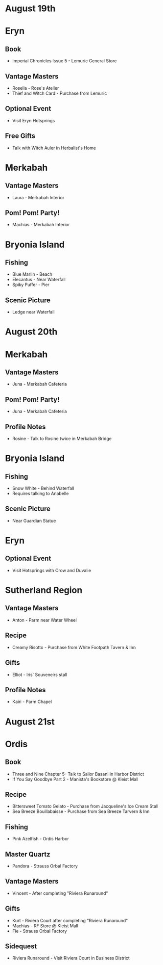 # August 19th
# Eryn
## Book
- Imperial Chronicles Issue 5 - Lemuric General Store
## Vantage Masters
- Roselia - Rose's Atelier
- Thief and Witch Card - Purchase from Lemuric
## Optional Event
- Visit Eryn Hotsprings
## Free Gifts
- Talk with Witch Auler in Herbalist's Home

# Merkabah
## Vantage Masters
- Laura - Merkabah Interior
## Pom! Pom! Party!
- Machias - Merkabah Interior

# Bryonia Island
## Fishing
- Blue Marlin - Beach
- Elecantus - Near Waterfall
- Spiky Puffer - Pier
## Scenic Picture
- Ledge near Waterfall

# August 20th
# Merkabah
## Vantage Masters
- Juna - Merkabah Cafeteria
## Pom! Pom! Party!
- Juna - Merkabah Cafeteria
## Profile Notes
- Rosine - Talk to Rosine twice in Merkabah Bridge
# Bryonia Island
## Fishing
- Snow White - Behind Waterfall
 - Requires talking to Anabelle
## Scenic Picture
- Near Guardian Statue

# Eryn
## Optional Event
- Visit Hotsprings with Crow and Duvalie

# Sutherland Region
## Vantage Masters
- Anton - Parm near Water Wheel
## Recipe
- Creamy Risotto - Purchase from White Footpath Tavern & Inn
## Gifts
- Elliot - Iris' Souveneirs stall
## Profile Notes
- Kairi - Parm Chapel

# August 21st
# Ordis
## Book
- Three and Nine Chapter 5- Talk to Sailor Basani in Harbor District
- If You Say Goodbye Part 2 - Manista's Bookstore @ Kleist Mall
## Recipe
- Bittersweet Tomato Gelato - Purchase from Jacqueline's Ice Cream Stall
- Sea Breeze Bouillabaisse - Purchase from Sea Breeze Tarvern & Inn
## Fishing
- Pink Azelfish - Ordis Harbor
## Master Quartz
- Pandora - Strauss Orbal Factory
## Vantage Masters
- Vincent - After completing "Riviera Runaround"
## Gifts
- Kurt - Riviera Court after completing "Riviera Runaround"
- Machias - RF Store @ Kleist Mall
- Fie - Strauss Orbal Factory
## Sidequest
- Riviera Runaround - Visit Riviera Court in Business District
